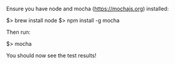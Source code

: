Ensure you have node and mocha (https://mochajs.org) installed:

$> brew install node
$> npm install -g mocha

Then run:

$> mocha

You should now see the test results!
